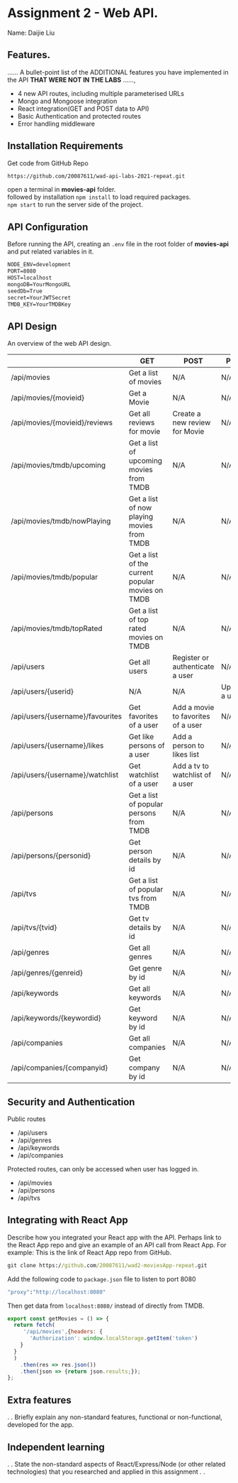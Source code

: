 # Assignment 2 - Web API.

Name: Daijie Liu

## Features.

...... A bullet-point list of the ADDITIONAL features you have implemented in the API **THAT WERE NOT IN THE LABS** ......,
 
 + 4 new API routes, including multiple parameterised URLs
 + Mongo and Mongoose integration
 + React integration(GET and POST data to API)
 + Basic Authentication and protected routes
 + Error handling middleware

## Installation Requirements
Get code from GitHub Repo
```bat
https://github.com/20087611/wad-api-labs-2021-repeat.git
```

open a terminal in __movies-api__ folder.  
followed by installation `npm install` to load required packages.  
`npm start` to run the server side of the project.  

## API Configuration
Before running the API, creating an ``.env`` file in the root folder of __movies-api__ and put related variables in it.
```bat
NODE_ENV=development
PORT=8080
HOST=localhost
mongoDB=YourMongoURL
seedDb=True
secret=YourJWTSecret
TMDB_KEY=YourTMDBKey
```

## API Design
An overview of the web API design. 

|  | GET | POST | PUT | DELETE |
| -- | -- | -- | -- | -- |
| /api/movies |Get a list of movies | N/A | N/A |
| /api/movies/{movieid} | Get a Movie | N/A | N/A | N/A |
| /api/movies/{movieid}/reviews | Get all reviews for movie | Create a new review for Movie | N/A | N/A |
| /api/movies/tmdb/upcoming | Get a list of upcoming movies from TMDB | N/A | N/A | N/A |
| /api/movies/tmdb/nowPlaying | Get a list of now playing movies from TMDB | N/A | N/A | N/A |
| /api/movies/tmdb/popular | Get a list of the current popular movies on TMDB | N/A | N/A | N/A |
| /api/movies/tmdb/topRated | Get a list of top rated movies on TMDB | N/A | N/A | N/A |
| /api/users | Get all users | Register or authenticate a user | N/A | N/A |
| /api/users/{userid} | N/A | N/A | Update a user | N/A |
| /api/users/{username}/favourites | Get favorites of a user | Add a movie to favorites of a user | N/A | N/A |
| /api/users/{username}/likes | Get like persons of a user | Add a person to likes list | N/A | N/A |
| /api/users/{username}/watchlist | Get watchlist of a user | Add a tv to watchlist of a user | N/A | N/A |
| /api/persons | Get a list of popular persons from TMDB | N/A | N/A | N/A |
| /api/persons/{personid} | Get person details by id | N/A | N/A | N/A |
| /api/tvs | Get a list of popular tvs from TMDB | N/A | N/A | N/A |
| /api/tvs/{tvid} | Get tv details by id | N/A | N/A | N/A |
| /api/genres | Get all genres | N/A | N/A | N/A |
| /api/genres/{genreid} | Get genre by id | N/A | N/A | N/A |
| /api/keywords | Get all keywords | N/A | N/A | N/A |
| /api/keywords/{keywordid} | Get keyword by id | N/A | N/A | N/A |
| /api/companies | Get all companies | N/A | N/A | N/A |
| /api/companies/{companyid} | Get company by id | N/A | N/A | N/A |

## Security and Authentication
Public routes
+ /api/users
+ /api/genres
+ /api/keywords
+ /api/companies

Protected routes, can only be accessed when user has logged in.
+ /api/movies
+ /api/persons
+ /api/tvs

## Integrating with React App

Describe how you integrated your React app with the API. Perhaps link to the React App repo and give an example of an API call from React App. For example: 
This is the link of React App repo from GitHub.  
```bat
git clone https://github.com/20087611/wad2-moviesApp-repeat.git
```
Add the following code to `package.json` file to listen to port 8080
```bat
"proxy":"http://localhost:8080"
```
Then get data from `localhost:8080/` instead of directly from TMDB.
~~~Javascript
export const getMovies = () => {
  return fetch(
     '/api/movies',{headers: {
       'Authorization': window.localStorage.getItem('token')
    }
  }
  )
    .then(res => res.json())
    .then(json => {return json.results;});
};

~~~

## Extra features

. . Briefly explain any non-standard features, functional or non-functional, developed for the app.  

## Independent learning

. . State the non-standard aspects of React/Express/Node (or other related technologies) that you researched and applied in this assignment . .  
